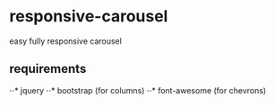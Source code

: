 # responsive-carousel
easy fully responsive carousel

## requirements
⋅⋅* jquery
⋅⋅* bootstrap (for columns)
⋅⋅* font-awesome (for chevrons)
